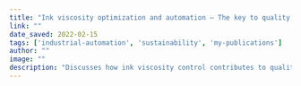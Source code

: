 ```yaml
---
title: "Ink viscosity optimization and automation – The key to quality, efficiency and sustainability in printing and coating (Part: 1/2) | AIMCAL"
link: ""
date_saved: 2022-02-15
tags: ['industrial-automation', 'sustainability', 'my-publications']
author: ""
image: ""
description: "Discusses how ink viscosity control contributes to quality, efficiency, and sustainability in industrial printing."
---
```

